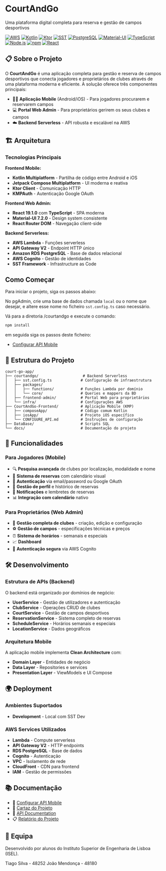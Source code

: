 # CourtAndGo
Uma plataforma digital completa para reserva e gestão de campos desportivos


[![AWS](https://img.shields.io/badge/AWS-Serverless-orange.svg)](https://aws.amazon.com/serverless/)
[![Kotlin](https://img.shields.io/badge/Kotlin-Multiplatform-purple.svg)](https://kotlinlang.org/docs/multiplatform.html)
[![Ktor](https://img.shields.io/badge/Ktor-Client-blue.svg)](https://ktor.io/)
[![SST](https://img.shields.io/badge/SST-Framework-green.svg)](https://sst.dev/)
[![PostgreSQL](https://img.shields.io/badge/PostgreSQL-12+-blue.svg)](https://www.postgresql.org/)
[![Material-UI](https://img.shields.io/badge/Material--UI-7.2.0-blue.svg)](https://mui.com/)
[![TypeScript](https://img.shields.io/badge/TypeScript-4.9-blue.svg)](https://www.typescriptlang.org/)
[![Node.js](https://img.shields.io/badge/Node.js-18+-green.svg)](https://nodejs.org/)
[![npm](https://img.shields.io/badge/npm-8+-red.svg)](https://www.npmjs.com/)
[![React](https://img.shields.io/badge/React-19.1.0-blue.svg)](https://reactjs.org/)


## 📋 Sobre o Projeto

O **CourtAndGo** é uma aplicação completa para gestão e reserva de campos desportivos que conecta jogadores e proprietários de clubes através de uma plataforma moderna e eficiente. A solução oferece três componentes principais:

- 🏃‍♂️ **Aplicação Mobile** (Android/iOS) - Para jogadores procurarem e reservarem campos
- 💻 **Portal Web Admin** - Para proprietários gerirem os seus clubes e campos
- ☁️ **Backend Serverless** - API robusta e escalável na AWS

## 🏗️ Arquitetura

### Tecnologias Principais

**Frontend Mobile:**
- **Kotlin Multiplatform** - Partilha de código entre Android e iOS
- **Jetpack Compose Multiplatform** - UI moderna e reativa
- **Ktor Client** - Comunicação HTTP
- **KMPAuth** - Autenticação Google OAuth

**Frontend Web Admin:**
- **React 19.1.0** com **TypeScript** - SPA moderna
- **Material-UI 7.2.0** - Design system consistente
- **React Router DOM** - Navegação client-side

**Backend Serverless:**
- **AWS Lambda** - Funções serverless
- **API Gateway V2** - Endpoint HTTP único
- **Amazon RDS PostgreSQL** - Base de dados relacional
- **AWS Cognito** - Gestão de identidades
- **SST Framework** - Infrastructure as Code

## Como Começar

Para iniciar o projeto, siga os passos abaixo:

No pgAdmin, crie uma base de dados chamada `local` ou o nome que desejar, e altere esse nome no ficheiro `sst.config.ts` caso necessário.

Vá para a diretoria /courtandgo e execute o comando:

```bash
npm install
```
em seguida siga os passos deste ficheiro:
- [Configurar API Mobile](docs/infoG15.pdf)

## 📁 Estrutura do Projeto

```
court-go-app/
├── courtandgo/                    # Backend Serverless
│   ├── sst.config.ts             # Configuração de infraestrutura
│   ├── packages/
│   │   ├── functions/            # Funções Lambda por domínio
│   │   └── core/                 # Queries e mappers da BD
│   ├── frontend-admin/           # Portal Web para proprietários
│   └── infra/                    # Configurações AWS
├── CourtAndGo-Frontend/          # Aplicação Mobile (KMP)
│   ├── composeApp/               # Código comum Kotlin
│   ├── iosApp/                   # Projeto iOS específico
│   └── CONFIGURE_API.md          # Instruções de configuração
├── DataBase/                     # Scripts SQL
└── docs/                         # Documentação do projeto
```

## 🌟 Funcionalidades

### Para Jogadores (Mobile)
- 🔍 **Pesquisa avançada** de clubes por localização, modalidade e nome
- 📅 **Sistema de reservas** com calendário visual
- 🔐 **Autenticação** via email/password ou Google OAuth
- 👤 **Gestão de perfil** e histórico de reservas
- 📱 **Notificações** e lembretes de reservas
- 📊 **Integração com calendário** nativo

### Para Proprietários (Web Admin)
- 🏢 **Gestão completa de clubes** - criação, edição e configuração
- ⚽ **Gestão de campos** - especificações técnicas e preços
- ⏰ **Sistema de horários** - semanais e especiais
- 📈 **Dashboard**
- 🔑 **Autenticação segura** via AWS Cognito


## 🛠️ Desenvolvimento

### Estrutura de APIs (Backend)

O backend está organizado por domínios de negócio:

- **UserService** - Gestão de utilizadores e autenticação
- **ClubService** - Operações CRUD de clubes
- **CourtService** - Gestão de campos desportivos
- **ReservationService** - Sistema completo de reservas
- **ScheduleService** - Horários semanais e especiais
- **LocationService** - Dados geográficos

### Arquitetura Mobile

A aplicação mobile implementa **Clean Architecture** com:

- **Domain Layer** - Entidades de negócio
- **Data Layer** - Repositories e services
- **Presentation Layer** - ViewModels e UI Compose

## 🌍 Deployment

### Ambientes Suportados

- **Development** - Local com SST Dev

### AWS Services Utilizados

- **Lambda** - Compute serverless
- **API Gateway V2** - HTTP endpoints
- **RDS PostgreSQL** - Base de dados
- **Cognito** - Autenticação
- **VPC** - Isolamento de rede
- **CloudFront** - CDN para frontend
- **IAM** - Gestão de permissões

## 📚 Documentação

- 📖 [Configurar API Mobile](docs/infoG15.pdf)
- 🪪 [Cartaz do Projeto](docs/cG15.pdf)
- 🔌 [API Documentation](docs/API.postman_collection.json)
- 📋 [Relatório do Projeto](docs/rfG15.pdf)



## 👥 Equipa

Desenvolvido por alunos do Instituto Superior de Engenharia de Lisboa (ISEL).

Tiago Silva - 48252
João Mendonça - 48180

